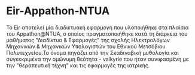 # Eir-Appathon-NTUA
Το Eir αποτελεί μία διαδικτυακή εφαρμογή που υλοποιήθηκε στα πλαίσια του Appathon@NTUA, ο οποίος πραγματοποιήθηκε κατά τη διάρκεια του μαθήματος "Διαδίκτυο &amp; Εφαρμογές" της σχολής Ηλεκτρολόγων Μηχανικών &amp; Μηχανικών Υπολογιστών του Εθνικού Μετσόβιου Πολυτεχνείου.Το όνομα πηγάζει από την Σκαδιναβική μυθολογία και συγκεκριμένα την ομώνυμη θεότητα - valkyrie που ήταν συνιφασμένη με την "θεραπευτική τέχνη" και τις εφαρμογές της ιατρικής.
